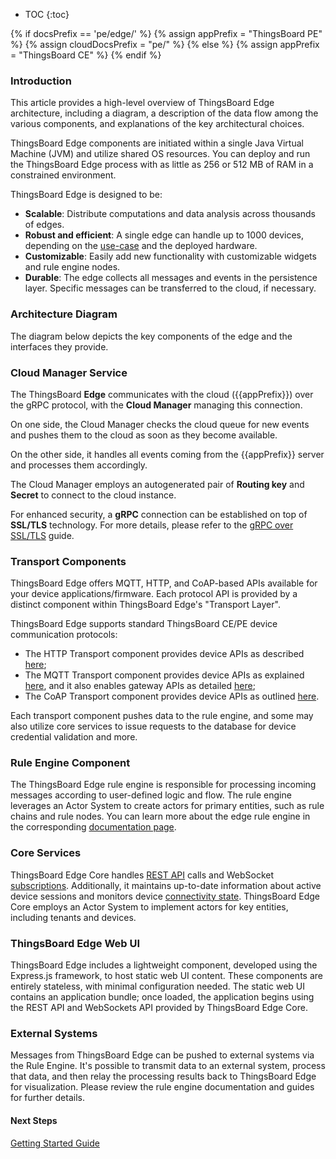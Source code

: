 * TOC
{:toc}

{% if docsPrefix == 'pe/edge/' %}
{% assign appPrefix = "ThingsBoard PE" %}
{% assign cloudDocsPrefix = "pe/" %}
{% else %}
{% assign appPrefix = "ThingsBoard CE" %}
{% endif %}

### Introduction

This article provides a high-level overview of ThingsBoard Edge architecture, including a diagram, a description of the data flow among the various components, and explanations of the key architectural choices.

ThingsBoard Edge components are initiated within a single Java Virtual Machine (JVM) and utilize shared OS resources.
You can deploy and run the ThingsBoard Edge process with as little as 256 or 512 MB of RAM in a constrained environment.

ThingsBoard Edge is designed to be:

* **Scalable**: Distribute computations and data analysis across thousands of edges.
* **Robust and efficient**: A single edge can handle up to 1000 devices, depending on the [use-case](/docs/{{docsPrefix}}use-cases/overview/) and the deployed hardware.
* **Customizable**: Easily add new functionality with customizable widgets and rule engine nodes.
* **Durable**: The edge collects all messages and events in the persistence layer. Specific messages can be transferred to the cloud, if necessary.

### Architecture Diagram

The diagram below depicts the key components of the edge and the interfaces they provide.

<object width="80%" data="/images/reference/edge-architecture.svg"></object>

### Cloud Manager Service

The ThingsBoard **Edge** communicates with the cloud ({{appPrefix}}) over the gRPC protocol, with the **Cloud Manager** managing this connection.

On one side, the Cloud Manager checks the cloud queue for new events and pushes them to the cloud as soon as they become available. 

On the other side, it handles all events coming from the {{appPrefix}} server and processes them accordingly.

The Cloud Manager employs an autogenerated pair of **Routing key** and **Secret** to connect to the cloud instance.

For enhanced security, a **gRPC** connection can be established on top of **SSL/TLS** technology. For more details, please refer to the [gRPC over SSL/TLS](/docs/{{docsPrefix}}user-guide/grpc-over-ssl/) guide.

### Transport Components

ThingsBoard Edge offers MQTT, HTTP, and CoAP-based APIs available for your device applications/firmware. 
Each protocol API is provided by a distinct component within ThingsBoard Edge's "Transport Layer".

ThingsBoard Edge supports standard ThingsBoard CE/PE device communication protocols:

* The HTTP Transport component provides device APIs as described [here](/docs/{{docsPrefix}}reference/http-api/);
* The MQTT Transport component provides device APIs as explained [here](/docs/{{docsPrefix}}reference/mqtt-api/), and it also enables gateway APIs as detailed [here](/docs/{{docsPrefix}}reference/gateway-mqtt-api/);
* The CoAP Transport component provides device APIs as outlined [here](/docs/{{docsPrefix}}reference/coap-api/).

Each transport component pushes data to the rule engine, and some may also utilize core services to issue requests to the database for device credential validation and more.

### Rule Engine Component

The ThingsBoard Edge rule engine is responsible for processing incoming messages according to user-defined logic and flow. 
The rule engine leverages an Actor System to create actors for primary entities, such as rule chains and rule nodes. 
You can learn more about the edge rule engine in the corresponding [documentation page](/docs/{{docsPrefix}}rule-engine/general/).

### Core Services

ThingsBoard Edge Core handles [REST API](/docs/{{cloudDocsPrefix}}reference/rest-api/) calls and WebSocket [subscriptions](/docs/{{cloudDocsPrefix}}user-guide/telemetry/#websocket-api).
Additionally, it maintains up-to-date information about active device sessions and monitors device [connectivity state](/docs/{{cloudDocsPrefix}}user-guide/device-connectivity-status/).
ThingsBoard Edge Core employs an Actor System to implement actors for key entities, including tenants and devices.

### ThingsBoard Edge Web UI

ThingsBoard Edge includes a lightweight component, developed using the Express.js framework, to host static web UI content.
These components are entirely stateless, with minimal configuration needed.
The static web UI contains an application bundle; once loaded, the application begins using the REST API and WebSockets API provided by ThingsBoard Edge Core.

### External Systems

Messages from ThingsBoard Edge can be pushed to external systems via the Rule Engine.
It's possible to transmit data to an external system, process that data, and then relay the processing results back to ThingsBoard Edge for visualization.
Please review the rule engine documentation and guides for further details.

#### Next Steps

<p><a href="/docs/edge/getting-started" class="button">Getting Started Guide</a></p>
